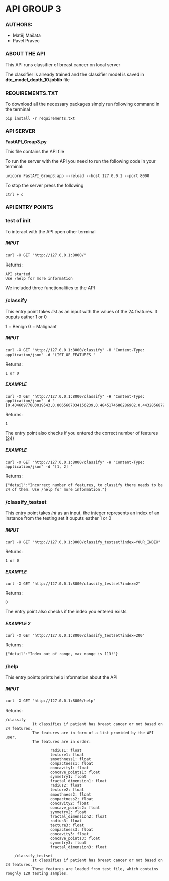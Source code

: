 # API GROUP 3
### AUTHORS:
- Matěj Mašata
- Pavel Pravec

### ABOUT THE API
This API runs classifier of breast cancer on local server

The classifier is already trained and the classifier model is saved in **dtc_model_depth_10.joblib** file

### REQUIREMENTS.TXT

To download all the necessary packages simply run following command in the terminal
```
pip install -r requirements.txt
```


### API SERVER

**FastAPI_Group3.py**

This file contains the API file

To run the server with the API you need to run the following code in your terminal:

```
uvicorn FastAPI_Group3:app --reload --host 127.0.0.1 --port 8000
```

To stop the server press the following 

```
ctrl + c
```

### API ENTRY POINTS

### test of init
To interact with the API open other terminal

##### INPUT
```
curl -X GET "http://127.0.0.1:8000/"
```
Returns:
```
API started 
Use /help for more information
```

We included three functionalities to the API


### /classify
This entry point takes *list* as an input with the values of the 24 features.
It ouputs eather 1 or 0

1 = Benign
0 = Malignant

##### INPUT
```
curl -X GET "http://127.0.0.1:8000/classify" -H "Content-Type: application/json" -d "LIST_OF_FEATURES "
```
Returns:
```
1 or 0
```

##### EXAMPLE
```
curl -X GET "http://127.0.0.1:8000/classify" -H "Content-Type: application/json" -d "[0.40460977803019543,0.8065607034156239,0.4845174686286902,0.4432856879946016,0.41026241799437674,0.4174453280318091,0.5207070707070707,0.3483572030328561,0.047220713380409195,0.20283769448373407,0.12346602304789747,0.17505332412052754,0.07295454545454545,0.19359727221064596,0.029056678111104836,0.08513328634799552,0.37566702241195293,1.0,0.773492702899029,0.513345169834386,0.45551118210862623,0.6920962199312715,0.3837965700768776,0.42870261052079234]"
```
Returns:
```
1
```

The entry point also checks if you entered the correct number of features (24)

##### EXAMPLE
```
curl -X GET "http://127.0.0.1:8000/classify" -H "Content-Type: application/json" -d "[1, 2] "
```
Returns:
```
{"detail":"Incorrect number of features, to classify there needs to be 24 of them. Use /help for more information."}
```

### /classify_testset
This entry point takes *int* as an input, the integer represents an index of an instance from the testing set
It ouputs eather 1 or 0

##### INPUT
```
curl -X GET "http://127.0.0.1:8000/classify_testset?index=YOUR_INDEX"

```
Returns:
```
1 or 0
```

##### EXAMPLE
```
curl -X GET "http://127.0.0.1:8000/classify_testset?index=2"
```
Returns:
```
0
```

The entry point also checks if the index you entered exists
##### EXAMPLE 2
```
curl -X GET "http://127.0.0.1:8000/classify_testset?index=200" 
```
Returns:
```
{"detail":"Index out of range, max range is 113!"}
```


### /help
This entry points prints help information about the API

##### INPUT
```
curl -X GET "http://127.0.0.1:8000/help"
```
Returns:
```
/classify
            It classifies if patient has breast cancer or not based on 24 features.
            The features are in form of a list provided by the API user.
            The features are in order:

                    radius1: float
                    texture1: float
                    smoothness1: float
                    compactness1: float
                    concavity1: float
                    concave_points1: float
                    symmetry1: float
                    fractal_dimension1: float
                    radius2: float
                    texture2: float
                    smoothness2: float
                    compactness2: float
                    concavity2: float
                    concave_points2: float
                    symmetry2: float
                    fractal_dimension2: float
                    radius3: float
                    texture3: float
                    compactness3: float
                    concavity3: float
                    concave_points3: float
                    symmetry3: float
                    fractal_dimension3: float

    /classify_testset
            It classifies if patient has breast cancer or not based on 24 features.
            These features are loaded from test file, which contains roughly 120 testing samples.
```
